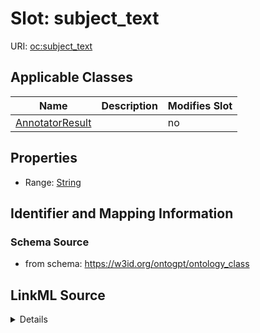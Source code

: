 

# Slot: subject_text

URI: [oc:subject_text](http://w3id.org/ontogpt/ontology-class-templatesubject_text)



<!-- no inheritance hierarchy -->





## Applicable Classes

| Name | Description | Modifies Slot |
| --- | --- | --- |
| [AnnotatorResult](AnnotatorResult.md) |  |  no  |







## Properties

* Range: [String](String.md)





## Identifier and Mapping Information







### Schema Source


* from schema: https://w3id.org/ontogpt/ontology_class




## LinkML Source

<details>
```yaml
name: subject_text
from_schema: https://w3id.org/ontogpt/ontology_class
rank: 1000
alias: subject_text
owner: AnnotatorResult
domain_of:
- AnnotatorResult
range: string

```
</details>